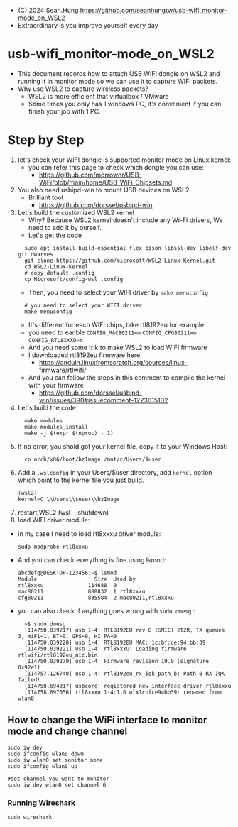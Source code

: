 - (C) 2024 Sean.Hung <https://github.com/seanhungtw/usb-wifi_monitor-mode_on_WSL2>
- Extraordinary is you improve yourself every day

# usb-wifi_monitor-mode_on_WSL2
- This document records how to attach USB WIFI dongle on WSL2 and running it in monitor mode so we can use it to capture WIFI packets.
- Why use WSL2 to capture wireless packets?
  - WSL2 is more efficient that virtualbox / VMware
  - Some times you only has 1 windows PC, it's convenient if you can finish your job with 1 PC.

# Step by Step
1. let's check your WIFI dongle is supported monitor mode on Linux kernel:
   - you can refer this page to check which dongle you can use:
     - https://github.com/morrownr/USB-WiFi/blob/main/home/USB_WiFi_Chipsets.md
2. You also need usbipd-win to mount USB devices on WSL2
   - Brilliant tool
     - https://github.com/dorssel/usbipd-win
3. Let's build the customized WSL2 kernel
   - Why? Because WSL2 kernel doesn't include any Wi-Fi drivers, We need to add it by ourself.
   - Let's get the code
    ```
      sudo apt install build-essential flex bison libssl-dev libelf-dev git dwarves
      git clone https://github.com/microsoft/WSL2-Linux-Kernel.git
      cd WSL2-Linux-Kernel
      # copy default .config
      cp Microsoft/config-wsl .config
    ```
    - Then, you need to select your WIFI driver by `make menuconfig`
    ```
      # you need to select your WIFI driver
      make menuconfig
    ```
      - It's different for each WIFI chips, take rtl8192eu for example:
      - you need to eanble `CONFIG_MAC80211=m` `CONFIG_CFG80211=m` `CONFIG_RTL8XXXU=m`
      - And you need some trik to make WSL2 to load WIFI firmware
      - I downloaded rtl8192eu firmware here:
        - https://anduin.linuxfromscratch.org/sources/linux-firmware/rtlwifi/
      - And you can follow the steps in this comment to compile the kernel with your firmware
        - https://github.com/dorssel/usbipd-win/issues/390#issuecomment-1223615102
4. Let's build the code
   ```
     make modules
     make modules_install
     make -j $(expr $(nproc) - 1)
   ```
6. If no error, you shold got your kernel file, copy it to your Windows Host:
   ```
     cp arch/x86/boot/bzImage /mnt/c/Users/$user
   ```
7. Add a `.wslconfig` in your Users/$user directory, add `kernel` option which point to the kernel file you just build.
   ```
   [wsl2]
   kernel=C:\\Users\\$user\\bzImage
   ```
8. restart WSL2 (wsl --shutdown)
9. load WIFI driver module:
  - in my case I need to load rtl8xxxu driver module:
    ```
    sudo modprobe rtl8xxxu
    ```
  - And you can check everything is fine using lsmod:
    ```
    abcdefg@DESKTOP-123456:~$ lsmod
    Module                  Size  Used by
    rtl8xxxu              114688  0
    mac80211              888832  1 rtl8xxxu
    cfg80211              835584  2 mac80211,rtl8xxxu
    ```
  - you can also check if anything goes wrong with `sudo dmesg` :
    ```
      ~$ sudo dmesg
      [114750.039217] usb 1-4: RTL8192EU rev B (SMIC) 2T2R, TX queues 3, WiFi=1, BT=0, GPS=0, HI PA=0
      [114750.039220] usb 1-4: RTL8192EU MAC: 1c:bf:ce:94:bb:39
      [114750.039221] usb 1-4: rtl8xxxu: Loading firmware rtlwifi/rtl8192eu_nic.bin
      [114750.039279] usb 1-4: Firmware revision 19.0 (signature 0x92e1)
      [114757.126740] usb 1-4: rtl8192eu_rx_iqk_path_b: Path B RX IQK failed!
      [114758.694017] usbcore: registered new interface driver rtl8xxxu
      [114758.697056] rtl8xxxu 1-4:1.0 wlx1cbfce94bb39: renamed from wlan0
    ```

## How to change the WiFi interface to monitor mode and change channel
```
sudo iw dev
sudo ifconfig wlan0 down
sudo iw wlan0 set monitor none
sudo ifconfig wlan0 up

#set channel you want to monitor
sudo iw dev wlan0 set channel 6
```

### Running Wireshark
```
sudo wireshark
```
